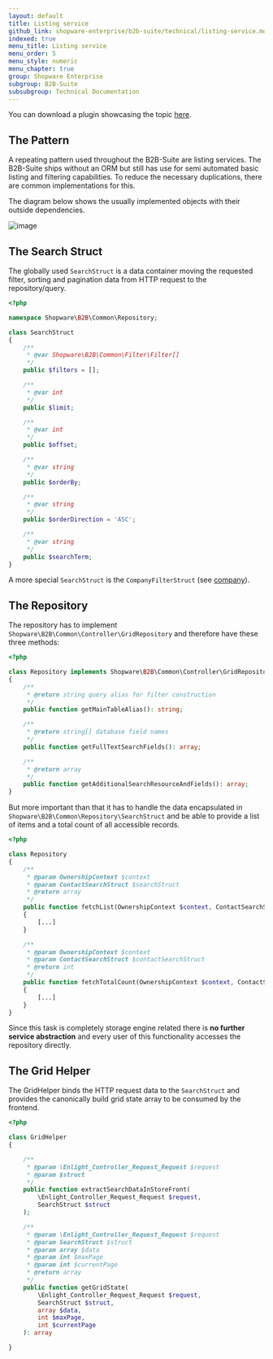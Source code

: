 ```yaml
---
layout: default
title: Listing service
github_link: shopware-enterprise/b2b-suite/technical/listing-service.md
indexed: true
menu_title: Listing service
menu_order: 5
menu_style: numeric
menu_chapter: true
group: Shopware Enterprise
subgroup: B2B-Suite
subsubgroup: Technical Documentation
---
```


<div class="alert alert-info">
You can download a plugin showcasing the topic <a href="{{ site.url }}/exampleplugins/B2bAcl.zip">here</a>. 
</div>

<div class="toc-list"></div>

## The Pattern

A repeating pattern used throughout the B2B-Suite are listing services. The B2B-Suite ships without an ORM but still has use for semi automated basic listing and filtering capabilities. To reduce the necessary duplications, there are common implementations for this.

The diagram below shows the usually implemented objects with their outside dependencies.

![image](/assets/img/b2b/listing-service.svg)

## The Search Struct

The globally used `SearchStruct` is a data container moving the requested filter, sorting and pagination data from HTTP request to the repository/query.

```php
<?php

namespace Shopware\B2B\Common\Repository;

class SearchStruct
{
    /**
     * @var Shopware\B2B\Common\Filter\Filter[]
     */
    public $filters = [];

    /**
     * @var int
     */
    public $limit;

    /**
     * @var int
     */
    public $offset;

    /**
     * @var string
     */
    public $orderBy;

    /**
     * @var string
     */
    public $orderDirection = 'ASC';

    /**
     * @var string
     */
    public $searchTerm;
}

```

A more special `SearchStruct` is the `CompanyFilterStruct` (see [company](/shopware-enterprise/b2b-suite/technical/company/)).

## The Repository

The repository has to implement `Shopware\B2B\Common\Controller\GridRepository` and therefore have these three methods:

```php
<?php

class Repository implements Shopware\B2B\Common\Controller\GridRepository
{
    /**
     * @return string query alias for filter construction
     */
    public function getMainTableAlias(): string;

    /**
     * @return string[] database field names
     */
    public function getFullTextSearchFields(): array;

    /**
     * @return array
     */
    public function getAdditionalSearchResourceAndFields(): array;
}
```

But more important than that it has to handle the data encapsulated in `Shopware\B2B\Common\Repository\SearchStruct` and be able to provide a list of items and a total count of all accessible records.

```php
<?php

class Repository
{
    /**
     * @param OwnershipContext $context
     * @param ContactSearchStruct $searchStruct
     * @return array
     */
    public function fetchList(OwnershipContext $context, ContactSearchStruct $searchStruct): array
    {
        [...]
    }

    /**
     * @param OwnershipContext $context
     * @param ContactSearchStruct $contactSearchStruct
     * @return int
     */
    public function fetchTotalCount(OwnershipContext $context, ContactSearchStruct $contactSearchStruct): int
    {
        [...]
    }
}
```

Since this task is completely storage engine related there is **no further service abstraction** and every user of this functionality accesses the repository directly.

## The Grid Helper

The GridHelper binds the HTTP request data to the `SearchStruct` and provides the canonically build grid state array to be consumed by the frontend.

```php
<?php

class GridHelper
{

    /**
     * @param \Enlight_Controller_Request_Request $request
     * @param $struct
     */
    public function extractSearchDataInStoreFront(
        \Enlight_Controller_Request_Request $request,
        SearchStruct $struct
    );

    /**
     * @param \Enlight_Controller_Request_Request $request
     * @param SearchStruct $struct
     * @param array $data
     * @param int $maxPage
     * @param int $currentPage
     * @return array
     */
    public function getGridState(
        \Enlight_Controller_Request_Request $request,
        SearchStruct $struct,
        array $data,
        int $maxPage,
        int $currentPage
    ): array

}
```
